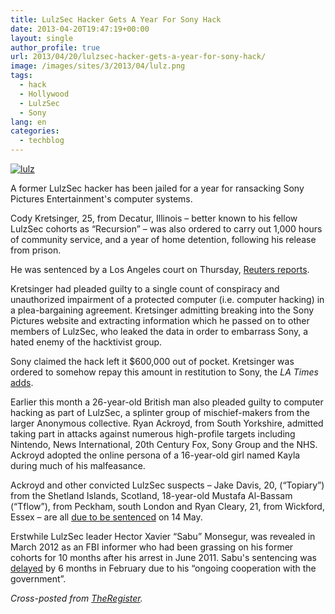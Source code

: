 ```yaml
---
title: LulzSec Hacker Gets A Year For Sony Hack
date: 2013-04-20T19:47:19+00:00
layout: single
author_profile: true
url: 2013/04/20/lulzsec-hacker-gets-a-year-for-sony-hack/
image: /images/sites/3/2013/04/lulz.png
tags:
  - hack
  - Hollywood
  - LulzSec
  - Sony
lang: en
categories: 
  - techblog
---
```

[![lulz](/images/2013/04/lulz-300x224.png)](/images/2013/04/lulz.png)

A former LulzSec hacker has been jailed for a year for ransacking Sony Pictures Entertainment's computer systems.

Cody Kretsinger, 25, from Decatur, Illinois – better known to his fellow LulzSec cohorts as “Recursion” – was also ordered to carry out 1,000 hours of community service, and a year of home detention, following his release from prison.

He was sentenced by a Los Angeles court on Thursday, [Reuters reports](http://www.reuters.com/article/2013/04/18/us-usa-lulzsec-hacker-idUSBRE93H10K20130418).

Kretsinger had pleaded guilty to a single count of conspiracy and unauthorized impairment of a protected computer (i.e. computer hacking) in a plea-bargaining agreement. Kretsinger admitting breaking into the Sony Pictures website and extracting information which he passed on to other members of LulzSec, who leaked the data in order to embarrass Sony, a hated enemy of the hacktivist group.

Sony claimed the hack left it $600,000 out of pocket. Kretsinger was ordered to somehow repay this amount in restitution to Sony, the _LA Times_ [adds](http://www.latimes.com/business/technology/la-fi-tn-lulzsec-hacker-year-sentence-20130418,0,4727623.story).

Earlier this month a 26-year-old British man also pleaded guilty to computer hacking as part of LulzSec, a splinter group of mischief-makers from the larger Anonymous collective. Ryan Ackroyd, from South Yorkshire, admitted taking part in attacks against numerous high-profile targets including Nintendo, News International, 20th Century Fox, Sony Group and the NHS. Ackroyd adopted the online persona of a 16-year-old girl named Kayla during much of his malfeasance.

Ackroyd and other convicted LulzSec suspects – Jake Davis, 20, (“Topiary”) from the Shetland Islands, Scotland, 18-year-old Mustafa Al-Bassam (“Tflow”), from Peckham, south London and Ryan Cleary, 21, from Wickford, Essex – are all [due to be sentenced](http://www.guardian.co.uk/technology/2013/apr/09/lulzec-hacktivists-plead-guilty-cyberattacks) on 14 May.

Erstwhile LulzSec leader Hector Xavier “Sabu” Monsegur, was revealed in March 2012 as an FBI informer who had been grassing on his former cohorts for 10 months after his arrest in June 2011. Sabu's sentencing was [delayed](http://rt.com/usa/lulzsec-snitch-sabu-sentencing-288/) by 6 months in February due to his “ongoing cooperation with the government”.

_Cross-posted from [TheRegister](http://www.theregister.co.uk/2013/04/19/lulzsec_sony_hack_sentencing/)._